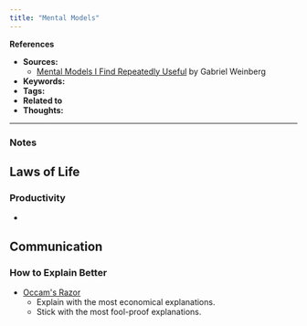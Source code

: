 ```yaml
---
title: "Mental Models"
---
```


**References**
- **Sources:**
	- [Mental Models I Find Repeatedly Useful](https://medium.com/@yegg/mental-models-i-find-repeatedly-useful-936f1cc405d) by Gabriel Weinberg
- **Keywords:**
- **Tags:** 
- **Related to**
- **Thoughts:**

---

### Notes

## Laws of Life
### Productivity
- 

## Communication
### How to Explain Better
- [Occam's Razor](notes/perdev/soft-skills/occam.md)
	- Explain with the most economical explanations.
	- Stick with the most fool-proof explanations.